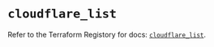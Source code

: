 # `cloudflare_list`

Refer to the Terraform Registory for docs: [`cloudflare_list`](https://registry.terraform.io/providers/cloudflare/cloudflare/4.21.0/docs/resources/list).
